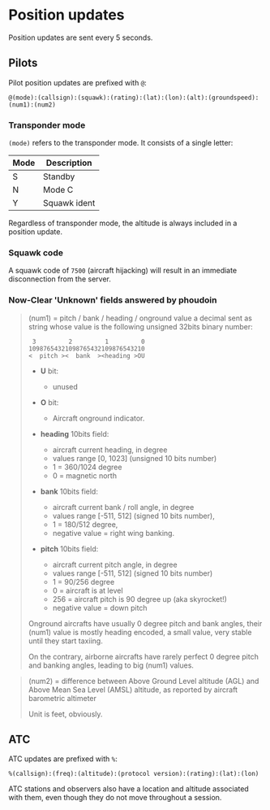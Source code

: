# Position updates

Position updates are sent every 5 seconds.



## Pilots ##

Pilot position updates are prefixed with `@`:

```
@(mode):(callsign):(squawk):(rating):(lat):(lon):(alt):(groundspeed):(num1):(num2) 
```

### Transponder mode ###

`(mode)` refers to the transponder mode. It consists of a single letter:

| Mode | Description  |
| ---- | ------------ |
| S    | Standby      |
| N    | Mode C       |
| Y    | Squawk ident |

Regardless of transponder mode, the altitude is always included in a position update.

### Squawk code ###

A squawk code of `7500` (aircraft hijacking) will result in an immediate disconnection from the server.

### Now-Clear 'Unknown' fields answered by phoudoin ###

> (num1) = pitch / bank / heading / onground value
> a decimal sent as string whose value is the following unsigned 32bits binary number:
> 
> ```
>  3         2         1         0
> 10987654321098765432109876543210
> <  pitch ><  bank  ><heading >OU
> ```
> 
> * **U** bit:
>   
>   * unused
> * **O** bit:
>   
>   * Aircraft onground indicator.
> * **heading** 10bits field:
>   
>   * aircraft current heading, in degree
>   * values range [0, 1023] (unsigned 10 bits number)
>   * 1 = 360/1024 degree
>   * 0 = magnetic north
> * **bank** 10bits field:
>   
>   * aircraft current bank / roll angle, in degree
>   * values range [-511, 512] (signed 10 bits number),
>   * 1 = 180/512 degree,
>   * negative value = right wing banking.
> * **pitch** 10bits field:
>   
>   * aircraft current pitch angle, in degree
>   * values range [-511, 512] (signed 10 bits number)
>   * 1 = 90/256 degree
>   * 0 = aircraft is at level
>   * 256 = aircraft pitch is 90 degree up (aka skyrocket!)
>   * negative value = down pitch
> 
> Onground aircrafts have usually 0 degree pitch and bank angles, their (num1) value is mostly heading encoded, a small value, very stable until they start taxiing.
> 
> On the contrary, airborne aircrafts have rarely perfect 0 degree pitch and banking angles, leading to big (num1) values.

> (num2) = difference between Above Ground Level altitude (AGL) and Above Mean Sea Level (AMSL) altitude, as reported by aircraft barometric altimeter
> 
> Unit is feet, obviously.

## ATC ##

ATC updates are prefixed with `%`:

```
%(callsign):(freq):(altitude):(protocol version):(rating):(lat):(lon)
```

ATC stations and observers also have a location and altitude associated with them, even though they do not move throughout a session.

